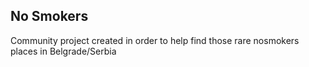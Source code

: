 ## No Smokers

Community project created in order to help find those rare nosmokers places in Belgrade/Serbia